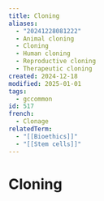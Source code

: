 ```yaml
---
title: Cloning
aliases:
  - "20241228081222"
  - Animal cloning
  - Cloning
  - Human cloning
  - Reproductive cloning
  - Therapeutic cloning
created: 2024-12-18
modified: 2025-01-01
tags:
  - gccommon
id: 517
french:
  - Clonage
relatedTerm:
  - "[[Bioethics]]"
  - "[[Stem cells]]"
---
```

# Cloning
